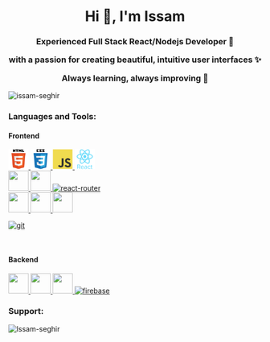 <h1 align="center">Hi 👋, I'm Issam</h1>
<h3 align="center">Experienced Full Stack React/Nodejs Developer 🧪 

with a passion for creating beautiful, intuitive user interfaces ✨
  
 Always learning, always improving 🚀</h3>

<p align="left"> <img src="https://komarev.com/ghpvc/?username=issam-seghir&label=Profile%20views&color=0e75b6&style=flat" alt="issam-seghir" /> </p>




<h3 align="left">Languages and Tools:</h3>

<h4 align="left">Frontend</h4>
<p align="left"> 
  <a href="https://www.w3.org/html/" target="_blank" rel="noreferrer"> <img src="https://raw.githubusercontent.com/devicons/devicon/master/icons/html5/html5-original-wordmark.svg" alt="html5" width="40" height="40"/> </a> <a href="https://www.w3schools.com/css/" target="_blank" rel="noreferrer"> <img src="https://raw.githubusercontent.com/devicons/devicon/master/icons/css3/css3-original-wordmark.svg" alt="css3" width="40" height="40"/> </a>   <a href="https://developer.mozilla.org/en-US/docs/Web/JavaScript" target="_blank" rel="noreferrer"> <img src="https://raw.githubusercontent.com/devicons/devicon/master/icons/javascript/javascript-original.svg" alt="javascript" width="40" height="40"/> </a>   <a href="https://reactjs.org/" target="_blank" rel="noreferrer"> <img src="https://raw.githubusercontent.com/devicons/devicon/master/icons/react/react-original-wordmark.svg" alt="react" width="40" height="40"/> </a> 

  <br>
<a href="#" target="_blank" rel="noreferrer"> 
            <img src="https://cdn.jsdelivr.net/gh/devicons/devicon/icons/materialui/materialui-original.svg" width="40" height="40"/>
          </a> 
  <a href="#" target="_blank" rel="noreferrer"> 
           
<img src="https://cdn.jsdelivr.net/gh/devicons/devicon/icons/redux/redux-original.svg" width="40" height="40"/>
          </a> 
 <a href="#" target="_blank" rel="noreferrer"> 
           
<img src="https://i.imgur.com/ZXLjGT5.png" alt="react-router" width="40" height="40"/>
          </a> 

   <br>
<a href="#" target="_blank" rel="noreferrer"> 
            <img src="https://cdn.jsdelivr.net/gh/devicons/devicon/icons/tailwindcss/tailwindcss-original.svg" width="40" height="40"/>
           </a> 
  <a href="#" target="_blank" rel="noreferrer"> 
            <img src="https://cdn.jsdelivr.net/gh/devicons/devicon/icons/sass/sass-original.svg" width="40" height="40" />
           </a> 
<a href="#" target="_blank" rel="noreferrer"> 
            <img src="https://cdn.jsdelivr.net/gh/devicons/devicon/icons/figma/figma-original.svg" width="40" height="40"/>
           </a> 

</p>

  <a href="https://git-scm.com/" target="_blank" rel="noreferrer"> <img src="https://www.vectorlogo.zone/logos/git-scm/git-scm-icon.svg" alt="git" width="40" height="40"/> </a>
  
<br>
<h4 align="left">Backend</h4>
 <a href="#" target="_blank" rel="noreferrer"> 
           
 <img src="https://cdn.jsdelivr.net/gh/devicons/devicon/icons/nodejs/nodejs-original.svg" width="40" height="40"/>
</a> 
 <a href="#" target="_blank" rel="noreferrer"> 
             <img src="https://cdn.jsdelivr.net/gh/devicons/devicon/icons/express/express-original.svg"  width="40" height="40"/>
           </a> 
           
          

<a href="#" target="_blank" rel="noreferrer"> 
           
 <img src="https://cdn.jsdelivr.net/gh/devicons/devicon/icons/mongodb/mongodb-plain.svg" width="40" height="40"/>     
          
 </a> 

<a href="#" target="_blank" rel="noreferrer"> 
            <img src="https://i.imgur.com/tRVUg45.png" alt="firebase" width="40" height="40"/>
           </a> 
</p>

<h3 align="left">Support:</h3>
<p><a href="https://www.buymeacoffee.com/issam.seghir"> <img align="left" src="https://cdn.buymeacoffee.com/buttons/v2/default-yellow.png" height="50" width="210" alt="Issam-seghir" /></a></p><br><br>
